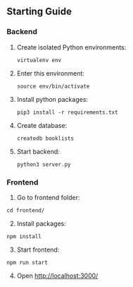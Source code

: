 
## Starting Guide

### Backend

1. Create isolated Python environments:

   ```
   virtualenv env
   ```

2. Enter this environment:

   ```
   source env/bin/activate
   ```

3. Install python packages:

   ```
   pip3 install -r requirements.txt
   ```

4. Create database:

   ```
   createdb booklists
   ```

5. Start backend:

   ```
   python3 server.py
   ```

### Frontend

1. Go to frontend folder:

  ```
  cd frontend/
  ```

2. Install packages:

  ```
  npm install
  ```

3. Start frontend:

  ```
  npm run start
  ```

4. Open [http://localhost:3000/](http://localhost:3000/)